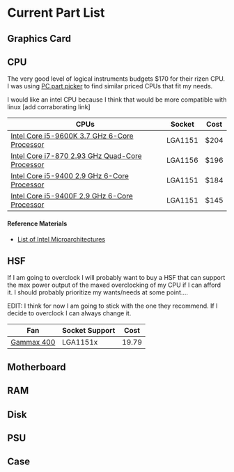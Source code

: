 # Current Part List

## Graphics Card

## CPU

The very good level of logical instruments budgets $170 for their rizen CPU. I was using [PC part picker](https://pcpartpicker.com/) to find similar priced CPUs that fit my needs.

I would like an intel CPU because I think that would be more compatible with linux [add corraborating link]


| CPUs                                                         | Socket  | Cost |
| ------------------------------------------------------------ | ------- | ---- |
| [Intel Core i5-9600K 3.7 GHz 6-Core Processor](https://pcpartpicker.com/product/28qhP6/intel-core-i5-9600k-37ghz-6-core-processor-bx80684i59600k) | LGA1151 | $204 |
| [Intel Core i7-870 2.93 GHz Quad-Core Processor](https://pcpartpicker.com/product/XDvRsY/intel-cpu-bx80605i7870) | LGA1156 | $196 |
| [Intel Core i5-9400 2.9 GHz 6-Core Processor](https://pcpartpicker.com/product/V4RzK8/intel-core-i5-9400-29-ghz-6-core-processor-bx80684i59400) | LGA1151 | $184 |
| [Intel Core i5-9400F 2.9 GHz 6-Core Processor](https://pcpartpicker.com/product/T47v6h/intel-core-i5-9400f-29-ghz-6-core-processor-bx80684i59400f) | LGA1151 | $145 |










#### Reference Materials

- [List of Intel Microarchitectures](https://en.wikipedia.org/wiki/List_of_Intel_CPU_microarchitectures)

## HSF

If I am going to overclock I will probably want to buy a HSF that can support the max power output of the maxed overclocking of my CPU if I can afford it. I should probably prioritize my wants/needs at some point....

EDIT: I think for now I am going to stick with the one they recommend. If I decide to overclock I can always change it.



| Fan                                                          | Socket Support | Cost  |
| ------------------------------------------------------------ | -------------- | ----- |
| [Gammax 400](https://www.amazon.com/DEEPCOOL-GAMMAXX-400-Blue-Compatible/dp/B00JQ2YDCY/ref=sr_1_1?keywords=gammax+400&qid=1579138055&s=electronics&sr=1-1) | LGA1151x       | 19.79 |



## Motherboard

## RAM

## Disk

## PSU

## Case


